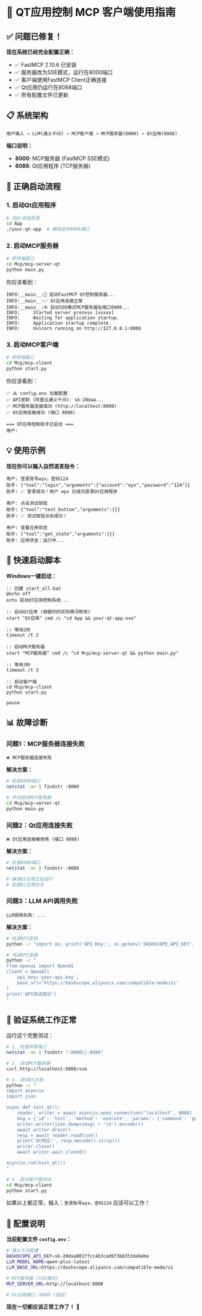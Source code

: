 # 🚀 QT应用控制 MCP 客户端使用指南

## ✅ 问题已修复！

**现在系统已经完全配置正确：**
- ✅ FastMCP 2.10.6 已安装
- ✅ 服务器改为SSE模式，运行在8000端口  
- ✅ 客户端使用FastMCP Client正确连接
- ✅ Qt应用仍运行在8088端口
- ✅ 所有配置文件已更新

## 📋 系统架构

```
用户输入 → LLM(通义千问) → MCP客户端 → MCP服务器(8000) → Qt应用(8088)
```

**端口说明：**
- **8000**: MCP服务器 (FastMCP SSE模式)
- **8088**: Qt应用程序 (TCP服务器)

## 🎯 正确启动流程

### 1. 启动Qt应用程序
```bash
# 在Qt项目目录
cd App
./your-qt-app  # 确保监听8088端口
```

### 2. 启动MCP服务器
```bash
# 新终端窗口
cd Mcp/mcp-server-qt
python main.py
```

你应该看到：
```
INFO:__main__:🚀 启动FastMCP Qt控制服务器...
INFO:__main__:✅ Qt应用连接正常
INFO:__main__:🌐 启动SSE模式MCP服务器在端口8000...
INFO:     Started server process [xxxxx]
INFO:     Waiting for application startup.
INFO:     Application startup complete.
INFO:     Uvicorn running on http://127.0.0.1:8000
```

### 3. 启动MCP客户端
```bash
# 新终端窗口
cd Mcp/mcp-client
python start.py
```

你应该看到：
```
✅ 从 config.env 加载配置
✅ API密钥 (阿里云通义千问): sk-20daa...
✅ MCP服务器连接成功 (http://localhost:8000)
✅ Qt应用连接成功 (端口 8088)

=== QT应用控制助手已启动 ===
用户: 
```

## 💡 使用示例

**现在你可以输入自然语言指令：**

```
用户: 登录账号wyx，密码124
助手: {"tool":"login","arguments":{"account":"wyx","password":"124"}}
助手: ✅ 登录成功！用户 wyx 已成功登录Qt应用程序

用户: 点击测试按钮  
助手: {"tool":"test_button","arguments":{}}
助手: ✅ 测试按钮点击成功！

用户: 查看应用状态
助手: {"tool":"get_state","arguments":{}}  
助手: 应用状态：运行中...
```

## 🔧 快速启动脚本

**Windows一键启动：**
```batch
:: 创建 start_all.bat
@echo off
echo 启动QT应用控制系统...

:: 启动Qt应用 (根据你的实际情况修改)
start "Qt应用" cmd /c "cd App && your-qt-app.exe"

:: 等待2秒
timeout /t 2

:: 启动MCP服务器
start "MCP服务器" cmd /c "cd Mcp/mcp-server-qt && python main.py"

:: 等待3秒
timeout /t 3

:: 启动客户端
cd Mcp/mcp-client
python start.py

pause
```

## 📊 故障诊断

### 问题1：MCP服务器连接失败
```
❌ MCP服务器连接失败
```
**解决方案：**
```bash
# 检查8000端口
netstat -an | findstr :8000

# 手动启动MCP服务器
cd Mcp/mcp-server-qt
python main.py
```

### 问题2：Qt应用连接失败
```
❌ Qt应用连接被拒绝 (端口 8088)
```
**解决方案：**
```bash
# 检查8088端口
netstat -an | findstr :8088

# 确保Qt应用正在运行
# 检查Qt应用日志
```

### 问题3：LLM API调用失败
```
LLM调用失败: ...
```
**解决方案：**
```bash
# 检查API密钥
python -c "import os; print('API Key:', os.getenv('DASHSCOPE_API_KEY', 'Not set')[:10] + '...')"

# 测试API连接
python -c "
from openai import OpenAI
client = OpenAI(
    api_key='your-api-key',
    base_url='https://dashscope.aliyuncs.com/compatible-mode/v1'
)
print('API测试成功')
"
```

## 🎉 验证系统工作正常

运行这个完整测试：

```bash
# 1. 检查所有端口
netstat -an | findstr ":8000\|:8088"

# 2. 测试MCP服务器
curl http://localhost:8000/sse

# 3. 测试Qt应用
python -c "
import asyncio
import json

async def test_qt():
    reader, writer = await asyncio.open_connection('localhost', 8088)
    msg = {'id': 'test', 'method': 'execute', 'params': {'command': 'getstate'}}
    writer.write((json.dumps(msg) + '\n').encode())
    await writer.drain()
    resp = await reader.readline()
    print('Qt响应:', resp.decode().strip())
    writer.close()
    await writer.wait_closed()

asyncio.run(test_qt())
"

# 4. 启动客户端测试
cd Mcp/mcp-client
python start.py
```

如果以上都正常，输入：`登录账号wyx，密码124` 应该可以工作！

## 📝 配置说明

**当前配置文件 `config.env`：**
```bash
# 通义千问配置
DASHSCOPE_API_KEY=sk-20daa801ffcc4b3cad6f3b6353de6ebe
LLM_MODEL_NAME=qwen-plus-latest
LLM_BASE_URL=https://dashscope.aliyuncs.com/compatible-mode/v1

# MCP服务器 (SSE模式)
MCP_SERVER_URL=http://localhost:8000

# Qt应用端口：8088 (固定)
```

**现在一切都应该正常工作了！** 🎉 